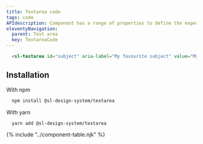 ```yaml
---
title: Textarea code
tags: code
APIdescription: Component has a range of properties to define the experience in different use cases.
eleventyNavigation:
  parent: Text area
  key: TextareaCode
---
```

<section class="no-heading">

<div class="ds-example">
  <sl-textarea
    id="subject"
    aria-label="My favourite subject"
    value="My favourite subject is English. It is an important language to learn."
    style="width: 250px;"
  ></sl-textarea>
</div>

<div class="ds-code">

  ```html
    <sl-textarea id="subject" aria-label="My favourite subject" value="My favourite subject is..."></sl-textarea>
  ```

</div>

</section>

<section>

## Installation

With npm

<div class="ds-code">

  ```bash
    npm install @sl-design-system/textarea
  ```

</div>

With yarn

<div class="ds-code">

  ```bash
    yarn add @sl-design-system/textarea
  ```
</div>

</section>

{% include "../component-table.njk" %}